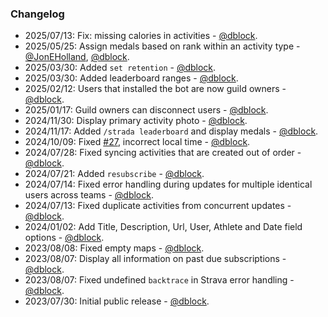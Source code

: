 ### Changelog

* 2025/07/13: Fix: missing calories in activities - [@dblock](https://github.com/dblock).
* 2025/05/25: Assign medals based on rank within an activity type - [@JonEHolland](https://github.com/JonEHolland), [@dblock](https://github.com/dblock).
* 2025/03/30: Added `set retention` - [@dblock](https://github.com/dblock).
* 2025/03/30: Added leaderboard ranges - [@dblock](https://github.com/dblock).
* 2025/02/12: Users that installed the bot are now guild owners - [@dblock](https://github.com/dblock).
* 2025/01/17: Guild owners can disconnect users - [@dblock](https://github.com/dblock).
* 2024/11/30: Display primary activity photo - [@dblock](https://github.com/dblock).
* 2024/11/17: Added `/strada leaderboard` and display medals - [@dblock](https://github.com/dblock).
* 2024/10/09: Fixed [#27](https://github.com/dblock/discord-strava/issues/27), incorrect local time - [@dblock](https://github.com/dblock).
* 2024/07/28: Fixed syncing activities that are created out of order - [@dblock](https://github.com/dblock).
* 2024/07/21: Added `resubscribe` - [@dblock](https://github.com/dblock).
* 2024/07/14: Fixed error handling during updates for multiple identical users across teams - [@dblock](https://github.com/dblock).
* 2024/07/13: Fixed duplicate activities from concurrent updates - [@dblock](https://github.com/dblock).
* 2024/01/02: Add Title, Description, Url, User, Athlete and Date field options - [@dblock](https://github.com/dblock).
* 2023/08/08: Fixed empty maps - [@dblock](https://github.com/dblock).
* 2023/08/07: Display all information on past due subscriptions - [@dblock](https://github.com/dblock).
* 2023/08/07: Fixed undefined `backtrace` in Strava error handling - [@dblock](https://github.com/dblock).
* 2023/07/30: Initial public release - [@dblock](https://github.com/dblock).
